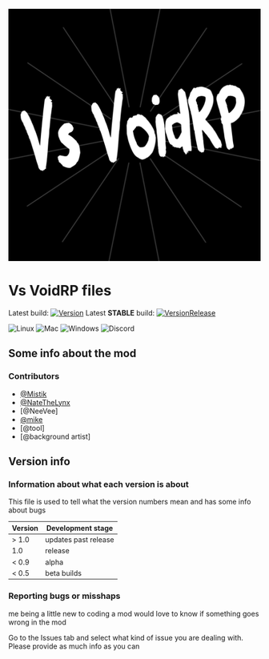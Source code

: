 ![Logo](https://github.com/VoidRP-Team/VS-VoidRP-FNF/blob/main/logo.png)
# Vs VoidRP files
Latest build:
[![Version](https://img.shields.io/github/v/release/VoidRP-Team/VS-VoidRP-FNF?include_prereleases&style=for-the-badge)](https://github.com/VoidRP-Team/VS-VoidRP-FNF)
Latest **STABLE** build:
[![VersionRelease](https://img.shields.io/github/v/release/VoidRP-Team/VS-VoidRP-FNF?style=for-the-badge)](https://github.com/VoidRP-Team/VS-VoidRP-FNF/releases)

![Linux](https://img.shields.io/badge/Linux-Might%20work-yellow)
![Mac](https://img.shields.io/badge/Mac-Might%20work-yellow)
![Windows](https://img.shields.io/badge/Windows-Supported-brightgreen)
![Discord](https://img.shields.io/discord/930396997255581737)
## Some info about the mod

### Contributors

- [@Mistik](https://github.com/MistikCodes)
- [@NateTheLynx](https://github.com/NathanRoom)
- [@NeeVee]
- [@mike](https://www.youtube.com/channel/UC-TytAQbhsrwLqfmOy0R-Eg)
- [@tool]
- [@background artist]

## **Version info**

### Information about what each version is about

This file is used to tell what the version numbers mean and has some info about bugs

| Version | Development stage  |
| ------- | ------------------ |
| > 1.0   | updates past release |
|   1.0   | release            |
| < 0.9   | alpha              |
| < 0.5   | beta builds        |

### Reporting bugs or misshaps

me being a little new to coding a mod would love to know if something goes wrong in the mod

Go to the Issues tab and select what kind of issue you are dealing with.
Please provide as much info as you can
